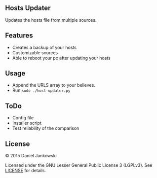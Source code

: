 ## Hosts Updater

Updates the hosts file from multiple sources.


Features
--------

- Creates a backup of your hosts
- Customizable sources
- Able to reboot your pc after updating your hosts


Usage
-----

- Append the URLS array to your believes.
- Run `sudo ./host-updater.py`


ToDo
----

- Config file
- Installer script
- Test reliability of the comparison


License
-------

© 2015 Daniel Jankowski

Licensed under the GNU Lesser General Public License 3 (LGPLv3). See [LICENSE](./LICENSE) for details.
